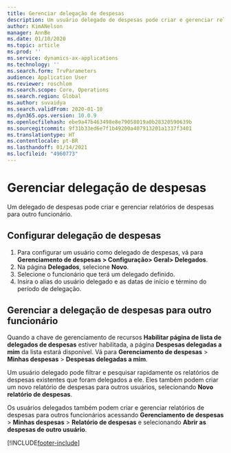 ```yaml
---
title: Gerenciar delegação de despesas
description: Um usuário delegado de despesas pode criar e gerenciar relatórios de despesas para outro funcionário da organização.
author: KimANelson
manager: AnnBe
ms.date: 01/10/2020
ms.topic: article
ms.prod: ''
ms.service: dynamics-ax-applications
ms.technology: ''
ms.search.form: TrvParameters
audience: Application User
ms.reviewer: roschlom
ms.search.scope: Core, Operations
ms.search.region: Global
ms.author: suvaidya
ms.search.validFrom: 2020-01-10
ms.dyn365.ops.version: 10.0.9
ms.openlocfilehash: ebe9a47b463498e8e79058019a0b28320590639b
ms.sourcegitcommit: 9f31b33ed6e7f1b49200a407913201a1337f3401
ms.translationtype: HT
ms.contentlocale: pt-BR
ms.lasthandoff: 01/14/2021
ms.locfileid: "4960773"
---
```

# <a name="manage-expense-delegation"></a>Gerenciar delegação de despesas

Um delegado de despesas pode criar e gerenciar relatórios de despesas para outro funcionário.

## <a name="configure-expense-delegation"></a>Configurar delegação de despesas

1. Para configurar um usuário como delegado de despesas, vá para **Gerenciamento de despesas > Configuração> Geral> Delegados**.
2. Na página **Delegados**, selecione **Novo**.
3. Selecione o funcionário que terá um delegado definido. 
4. Insira o alias do usuário delegado e as datas de início e término do período de delegação.

## <a name="manage-expense-delegation-for-another-employee"></a>Gerenciar a delegação de despesas para outro funcionário

Quando a chave de gerenciamento de recursos **Habilitar página de lista de delegados de despesas** estiver habilitada, a página **Despesas delegadas a mim** da lista estará disponível. Vá para **Gerenciamento de despesas** > **Minhas despesas** > **Despesas delegadas a mim**.

Um usuário delegado pode filtrar e pesquisar rapidamente os relatórios de despesas existentes que foram delegados a ele. Eles também podem criar um novo relatório de despesas para outros usuários, selecionando **Novo relatório de despesas**.

Os usuários delegados também podem criar e gerenciar relatórios de despesas para outros funcionários acessando **Gerenciamento de despesas** > **Minhas despesas** > **Relatório de despesas** e selecionando **Abrir as despesas de outro usuário**.


[!INCLUDE[footer-include](../includes/footer-banner.md)]